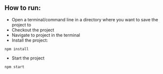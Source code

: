 ## How to run:
- Open a terminal/command line in a directory where you want to save the project to
- Checkout the project
- Navigate to project in the terminal
- Install the project:

```
npm install
```

- Start the project 

```
npm start
```
